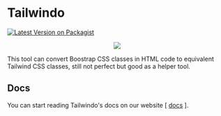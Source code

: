 # Tailwindo

[![Latest Version on Packagist](https://img.shields.io/packagist/v/awssat/tailwindo.svg?style=flat-square)](https://packagist.org/packages/awssat/tailwindo)


<p align="center">
  <img src="https://pbs.twimg.com/media/DQ-mDgSX0AUpCPL.png">
</p>
                                                                         


This tool can convert Boostrap CSS classes in HTML code to equivalent Tailwind CSS classes, still not perfect but good as a helper tool.

## Docs
You can start reading Tailwindo's docs on our website [ [docs](https://awssat.com/opensource/tailwindo) ].
